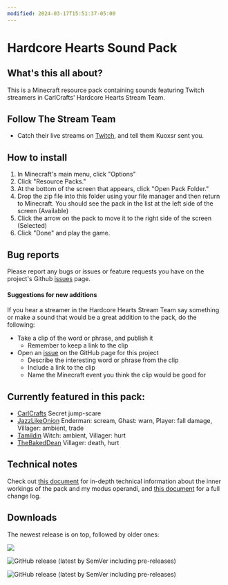 ```yaml
---
modified: 2024-03-17T15:51:37-05:00
---
```

# Hardcore Hearts Sound Pack

## What's this all about?
This is a Minecraft resource pack containing sounds featuring Twitch streamers in CarlCrafts' Hardcore Hearts Stream Team.

## Follow The Stream Team
* Catch their live streams on [Twitch](https://www.twitch.tv/team/hardcorehearts), and tell them Kuoxsr sent you.

## How to install
1. In Minecraft's main menu, click "Options"
2. Click "Resource Packs."
3. At the bottom of the screen that appears, click "Open Pack Folder."
4. Drop the zip file into this folder using your file manager and then return to Minecraft.  You should see the pack in the list at the left side of the screen (Available)
5. Click the arrow on the pack to move it to the right side of the screen (Selected)
6. Click "Done" and play the game.

## Bug reports
Please report any bugs or issues or feature requests you have on the project's Github [issues](https://github.com/kuoxsr/[specific_page_here]) page.

#### Suggestions for new additions
If you hear a streamer in the Hardcore Hearts Stream Team say something or make a sound that would be a great addition to the pack, do the following:

* Take a clip of the word or phrase, and publish it
	- Remember to keep a link to the clip
* Open an [issue](https://github.com/Kuoxsr/hardcore-hearts-sound-pack/issues) on the GitHub page for this project
	- Describe the interesting word or phrase from the clip
	- Include a link to the clip
	- Name the Minecraft event you think the clip would be good for

## Currently featured in this pack:
- [CarlCrafts](https://www.twitch.tv/carlcrafts) Secret jump-scare
- [JazzLikeOnion](https://www.twitch.tv/jazzlikeonion) Enderman: scream, Ghast: warn, Player: fall damage, Villager: ambient, trade
- [Tamildin](https://www.twitch.tv/tamildin) Witch: ambient, Villager: hurt
- [TheBakedDean](https://www.twitch.tv/thebakeddean) Villager: death, hurt

## Technical notes
Check out [this document](technical-notes.md) for in-depth technical information about the inner workings of the pack and my modus operandi, and [this document](CHANGELOG.md) for a full change log.

## Downloads
The newest release is on top, followed by older ones:

[<img src=https://img.shields.io/github/downloads-pre/Kuoxsr/hardcore-hearts-sound-pack/v0.3/total>](https://github.com/Kuoxsr/hardcore-hearts-sound-pack/releases/tag/v0.3)

![GitHub release (latest by SemVer including pre-releases)](https://img.shields.io/github/downloads-pre/Kuoxsr/hardcore-hearts-sound-pack/v0.2-beta/total)

![GitHub release (latest by SemVer including pre-releases)](https://img.shields.io/github/downloads-pre/Kuoxsr/hardcore-hearts-sound-pack/v0.1-beta/total)
